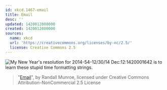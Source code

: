 ```yaml
---
id: xkcd.1467-email
title: Email
desc: ''
updated: 1420012800000
created: 1420012800000
sources:
  name: xkcd
  url: 'https://creativecommons.org/licenses/by-nc/2.5/'
  license: Creative Commons 2.5
---
```

![My New Year's resolution for 2014-54-12/30/14 Dec:12:1420001642 is to learn these stupid time formatting strings.](https://imgs.xkcd.com/comics/email.png)
> "[Email](https://xkcd.com/1467/)", by Randall Munroe, licensed under Creative Commons Attribution-NonCommercial 2.5 License
